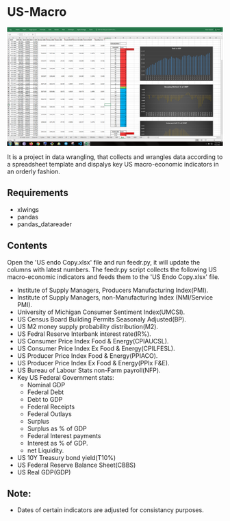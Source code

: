 # US-Macro

<img src="snippets/US Endo.png">

It is a project in data wrangling, that collects and wrangles data according to a spreadsheet template and dispalys key US macro-economic indicators in an orderly fashion.

## Requirements
- xlwings
- pandas
- pandas_datareader

## Contents
Open the 'US endo Copy.xlsx' file and run feedr.py, it will update the columns with latest numbers. The feedr.py script collects the following US macro-economic indicators and feeds them to the 'US Endo Copy.xlsx' file.

  - Institute of Supply Managers, Producers Manufacturing Index(PMI).
  - Institute of Supply Managers, non-Manufacturing Index (NMI/Service PMI).
  - University of Michigan Consumer Sentiment Index(UMCSI).
  - US Census Board Building Permits Seasonaly Adjusted(BP).
  - US M2 money supply probability distribution(M2).
  - US Fedral Reserve Interbank interest rate(IR%).
  - US Consumer Price Index Food & Energy(CPIAUCSL).
  - US Consumer Price Index Ex Food & Energy(CPILFESL).
  - US Producer Price Index Food & Energy(PPIACO).
  - US Producer Price Index Ex Food & Energy(PPIx F&E).
  - US Bureau of Labour Stats non-Farm payroll(NFP).
  - Key US Federal Government stats:
      - Nominal GDP
      - Federal Debt
      - Debt to GDP
      - Federal Receipts
      - Federal Outlays
      - Surplus
      - Surplus as % of GDP
      - Federal Interest payments
      - Interest as % of GDP.
      - net Liquidity.
  - US 10Y Treasury bond yield(T10%)
  - US Federal Reserve Balance Sheet(CBBS)
  - US Real GDP(GDP)

## Note:
- Dates of certain indicators are adjusted for consistancy purposes.
